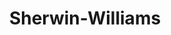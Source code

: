---
title: "Sherwin-Williams"
url: /seattle/sherwin-williams-delridge-way-southwest/
shop: Farben
---